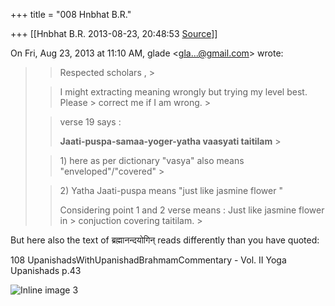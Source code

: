 +++
title = "008 Hnbhat B.R."

+++
[[Hnbhat B.R.	2013-08-23, 20:48:53 [Source](https://groups.google.com/g/samskrita/c/Evyv1HmhJZA)]]



On Fri, Aug 23, 2013 at 11:10 AM, glade \<[gla...@gmail.com]()\> wrote:  

> 
> >   
> > 
> > Respected scholars , >
> 
> > 
> >   
> > 
> > 
> > I might extracting meaning wrongly but trying my level best. Please > correct me if I am wrong. >
> 
> > 
> >   
> > 
> > 
> > verse 19 says :  
> > 
> > 
> > **Jaati-puspa-samaa-yoger-yatha vaasyati taitilam** >
> 
> > 
> >   
> > 
> > 
> > 1\) here as per dictionary "vasya" also means "enveloped"/"covered" >
> 
> > 
> > 2\) Yatha Jaati-puspa means "just like jasmine flower "
> > 
> > 
> >   
> > 
> > 
> > Considering point 1 and 2 verse means : Just like jasmine flower in > conjuction covering taitilam. >
> 
> > 
> >   
> > 
> > 

  

  

But here also the text of ब्रह्मानन्दयोगिन् reads differently than you have quoted:

  

108 UpanishadsWithUpanishadBrahmamCommentary - Vol. II Yoga Upanishads p.43  

  

  

![Inline image 3](https://groups.google.com/group/samskrita/attach/7e27217e934d1a8b/image.png?part=0.1)  



  

